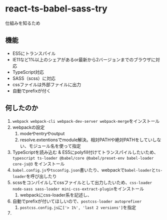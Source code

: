 # react-ts-babel-sass-try
仕組みを知るため

## 機能
- ES5にトランスパイル
- IE11など1%以上のシェアがあるor最新から2バージョンまでのブラウザに対応
- TypeScript対応
- SASS（scss）に対応
- cssファイルは外部ファイルに出力
- 自動でprefixが付く

## 何したのか
1. `webpack webpack-cli webpack-dev-server webpack-merge`をインストール
2. webpackの設定
   1. modeやentryやoutput
   2. resolve.extentionsでmodule解決。相対PATHや絶対PATHをしていしない、モジュール名を使って指定
3. TypeScriptを読み込む & ES5にpolyfill付けてトランスパイルしたいため、`typescript ts-loader @babel/core @babel/preset-env babel-loader core-js@3` をインストール
4. `babel.config.js`や`tsconfig.json`書いたり、webpackで`babel-loader`と`ts-loader`を呼び出したり
5. scssをコンパイルしてcssファイルとして出力したいため、`css-loader node-sass sass-loader mini-css-extract-plugin`をインストール
   1. webpackにcss-loader系を記述し、
6. 自動でprefixが付いてほしいので、`postcss-loader autoprefixer`
   1. `postcss.config.js`に`['> 1%', 'last 2 versions']`を指定
7. 